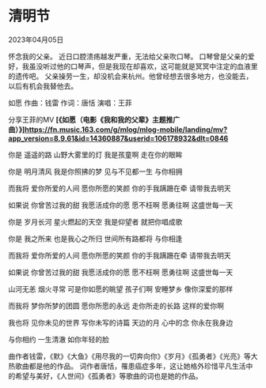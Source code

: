 # 清明节
<div class="date">2023年04月05日</div>

怀念我的父亲。
近日口腔溃疡越发严重，无法给父亲吹口琴。
口琴曾是父亲的爱好，我虽没听过他的口琴声，但是我现在却喜欢，这可能就是冥冥中注定的血液里的遗传吧。
父亲操劳一生，却没机会来杭州。他曾经想去很多地方，也没能去，以后有机会我替他去。

如愿
作曲：钱雷
作词：唐恬
演唱：王菲

分享王菲的MV **[《如愿（电影《我和我的父辈》主题推广曲）》]https://fn.music.163.com/g/mlog/mlog-mobile/landing/mv?app_version=8.9.61&id=14360887&userid=106178932&dlt=0846**


你是 遥遥的路
山野大雾里的灯
我是孩童啊 走在你的眼眸

你是 明月清风
我是你照拂的梦
见与不见都一生 与你相拥

而我将 爱你所爱的人间
愿你所愿的笑颜
你的手我蹒跚在牵
请带我去明天

如果说 你曾苦过我的甜
我愿活成你的愿
愿不枉啊 愿勇往啊
这盛世每一天

你是 岁月长河
星火燃起的天空
我是仰望者 就把你唱成歌

你是 我之所来
也是我心之所归
世间所有路都将 与你相逢

而我将 爱你所爱的人间
愿你所愿的笑颜
你的手我蹒跚在牵
请带我去明天

如果说 你曾苦过我的甜
我愿活成你的愿
愿不枉啊 愿勇往啊
这盛世每一天

山河无恙 烟火寻常
可是你如愿的眺望
孩子们啊 安睡梦乡
像你深爱的那样

而我将 梦你所梦的团圆
愿你所愿的永远
走你所走的长路
这样的爱你啊

我也将 见你未见的世界
写你未写的诗篇
天边的月 心中的念
你永在我身边

与你相约 一生清澈
如你年轻的脸



曲作者钱雷，《默》《大鱼》《用尽我的一切奔向你》《岁月》《孤勇者》《光亮》等大热歌曲都是他的作品。
词作者唐恬，罹患癌症多年，这让她格外珍惜平凡生活中的希望与美好，《人世间》《孤勇者》等歌曲的词也是她的作品。

